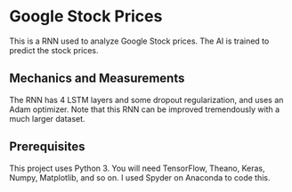 # Google Stock Prices

This is a RNN used to analyze Google Stock prices. The AI is trained to predict the stock prices.

## Mechanics and Measurements

The RNN has 4 LSTM layers and some dropout regularization, and uses an Adam optimizer. Note that this RNN can be improved tremendously with a much larger dataset. 

## Prerequisites

This project uses Python 3. You will need TensorFlow, Theano, Keras, Numpy, Matplotlib, and so on. I used Spyder on Anaconda to code this.




